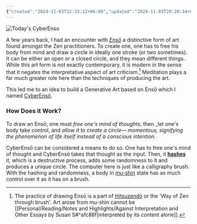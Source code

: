 ```yaml
---
{"created":"2024-11-03T12:33:12+06:00","updated":"2024-11-03T20:20:34+06:00","title":"CyberEnsō","tags":["generative-art","tool"],"deployment_link":"https://enso.utsob.me","source_link":"https://github.com/uroybd/cyberenso","description":"Ensō on screen.","dg-publish":true,"dg-note-icon":"chest","cover":"https://enso.utsob.me/daily-source.jpg","dg-path":"Forge/CyberEnsō.md","permalink":"/forge/cyber-enso/","dgPassFrontmatter":true,"noteIcon":"chest"}
---
```


![Today's CyberEnso](https://enso.utsob.me/daily-source.jpg)

A few years back, I had an encounter with _[Ensō](https://en.wikipedia.org/wiki/Ens%C5%8D)_ a distinctive form of art found amongst the Zen practitioners. To create one, one has to free his body from mind and draw a circle in ideally one stroke (or two sometimes). It can be either an open or a closed circle, and they mean different things. While this art form is not exactly contemporary, it is modern in the sense that it negates the interpretative aspect of art criticism.[^1] Meditation plays a far much greater role here than the techniques of producing the art.

This led me to an idea to build a Generative Art based on Ensō which I named [CyberEnsō](https://enso.utsob.me/).

### How Does it Work?
To draw an Ensō, one must _free one's mind of thoughts_, then _let one's body take control, and _allow it to create a circle— momentous, signifying the phenomenon of life itself instead of a conscious intention_.

CyberEnsō can be considered a means to do so. One has to free one's mind of thought and CyberEnsō takes that thought as the input. Then, it **[hashes](https://en.wikipedia.org/wiki/Hash_function)** it, which is a destructive process, adds some randomness to it and produces a unique circle. The computer here is just like a calligraphy brush. With the hashing and randomness, a body in [mu-shin](https://en.wikipedia.org/wiki/Mushin_(mental_state)) state has as much control over it as it has on a brush.

[^1]: The practice of drawing Ensō is a part of [Hitsuzendō](https://en.wikipedia.org/wiki/Hitsuzend%C5%8D#Philosophical_background) or the 'Way of Zen through brush'. Art arose from mu-shin cannot be [[Personal/Reading/Notes and Highlights/Against Interpretation and Other Essays by Susan S#^afc88f\|interpreted by its content alone]].